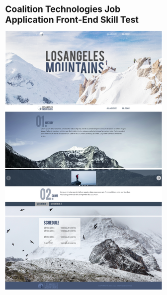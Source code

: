 # Coalition Technologies Job Application Front-End Skill Test

![Screenshot](Screenshot.png)
![Screenshot](Screenshot-1.png)
![Screenshot](image-2.png)
![Screenshot](image-3.png)